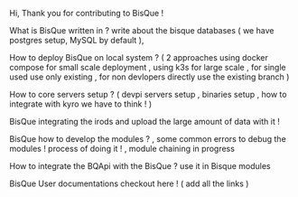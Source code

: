 Hi, Thank you for contributing to BisQue !

What is BisQue written in ? 
write about the bisque databases ( we have postgres setup, MySQL by default ), 

How to deploy BisQue on local system ? ( 2 approaches using docker compose for small scale deployment , using k3s for large scale , for single used use only existing , for non devlopers directly use the existing branch )

How to core servers setup ? ( devpi servers setup , binaries setup , how to integrate with kyro we have to think ! )

BisQue integrating the irods and upload the large amount of data with it ! 

BisQue how to develop the modules ? , some common errors to debug the modules ! process of doing it ! , module chaining in progress 

How to integrate the BQApi with the BisQue ? use it in Bisque modules 

BisQue User documentations checkout here ! ( add all the links ) 
